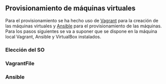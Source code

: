 ## Provisionamiento de máquinas virtuales

Para el provisionamiento se ha hecho uso de [Vagrant](https://www.vagrantup.com/) para la creación de las máquinas virtuales y [Ansible](https://www.ansible.com/) para el provisionamiento de las máquinas. Para los pasos siguientes se va a suponer que se dispone en la máquina local Vagrant, Ansible y VirtualBox instalados.

### Elección del SO

### VagrantFile

### Ansible
